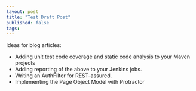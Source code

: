 ```yaml
---
layout: post
title: "Test Draft Post"
published: false
tags:
---
```


Ideas for blog articles:

* Adding unit test code coverage and static code analysis to your Maven projects
* Adding reporting of the above to your Jenkins jobs. 
* Writing an AuthFilter for REST-assured. 
* Implementing the Page Object Model with Protractor
